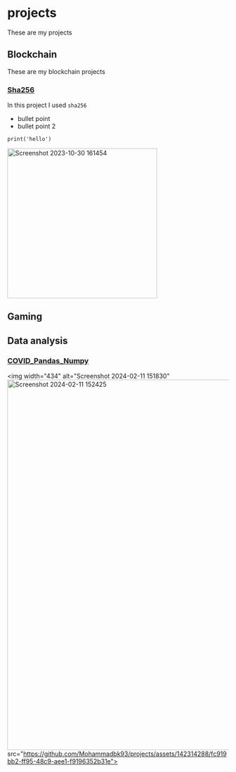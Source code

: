 # projects

These are my projects

## Blockchain
These are my blockchain projects

### [Sha256](https://github.com/Mohammadbk93/projects/blob/main/Project%20SHA256%20%26%20RSA-Copy1.ipynb)
In this project I used `sha256`

* bullet point
* bullet point 2

```
print('hello')
```



<img width="341" alt="Screenshot 2023-10-30 161454" src="https://github.com/Mohammadbk93/projects/assets/142314288/9c6af9bf-686f-4714-930b-130f612df25a">



## Gaming

## Data analysis
### [COVID_Pandas_Numpy](https://github.com/Mohammadbk93/projects/blob/main/COVID%20Pandas%2C%20Numpy.ipynb)

<img width="434" alt="Screenshot 2024-02-11 151830" <img width="842" alt="Screenshot 2024-02-11 152425" src="https://github.com/Mohammadbk93/projects/assets/142314288/a66e8d4a-6895-4a5a-bbac-68881c4f2668">
src="https://github.com/Mohammadbk93/projects/assets/142314288/fc919bb2-ff95-48c9-aee1-f9196352b31e">
